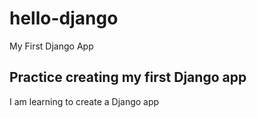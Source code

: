 # hello-django
My First Django App
## Practice creating my first Django app
I am learning to create a Django app
